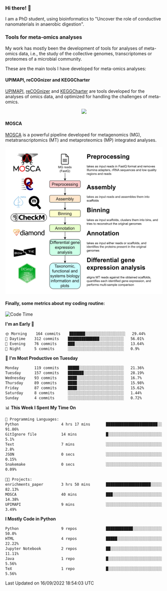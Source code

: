 ### Hi there! 👋

I am a PhD student, using bioinformatics to "Uncover the role of conductive nanomaterials in anaerobic digestion".

### Tools for meta-omics analyses

My work has mostly been the development of tools for analyses of meta-omics data, i.e., the study of the collective genomes, transcriptomes or proteomes of a microbial community.

These are the main tools I have developed for meta-omics analyses:

#### UPIMAPI, reCOGnizer and KEGGCharter

[UPIMAPI](https://github.com/iquasere/UPIMAPI), [reCOGnizer](https://github.com/iquasere/reCOGnizer) and [KEGGCharter](https://github.com/iquasere/KEGGCharter) are tools developed for the analyses of omics data, and optimized for handling the challenges of meta-omics.

<p align="center">
    <img src="assets/annotation_paper.png">
</p>

#### MOSCA

[MOSCA](https://github.com/iquasere/MOSCA) is a powerful pipeline developed for metagenomics (MG), metatranscriptomics (MT) and metaproteomics (MP) integrated analyses.

<p align="center">
    <img src="assets/mosca_workflow.png" align="center" width="700">
</p>


#### Finally, some metrics about my coding routine:

<!--START_SECTION:waka-->
![Code Time](http://img.shields.io/badge/Code%20Time-340%20hrs%2057%20mins-blue)

**I'm an Early 🐤** 

```text
🌞 Morning    164 commits    ███████░░░░░░░░░░░░░░░░░░   29.44% 
🌆 Daytime    312 commits    ██████████████░░░░░░░░░░░   56.01% 
🌃 Evening    76 commits     ███░░░░░░░░░░░░░░░░░░░░░░   13.64% 
🌙 Night      5 commits      ░░░░░░░░░░░░░░░░░░░░░░░░░   0.9%

```
📅 **I'm Most Productive on Tuesday** 

```text
Monday       119 commits    █████░░░░░░░░░░░░░░░░░░░░   21.36% 
Tuesday      157 commits    ███████░░░░░░░░░░░░░░░░░░   28.19% 
Wednesday    93 commits     ████░░░░░░░░░░░░░░░░░░░░░   16.7% 
Thursday     89 commits     ████░░░░░░░░░░░░░░░░░░░░░   15.98% 
Friday       87 commits     ████░░░░░░░░░░░░░░░░░░░░░   15.62% 
Saturday     8 commits      ░░░░░░░░░░░░░░░░░░░░░░░░░   1.44% 
Sunday       4 commits      ░░░░░░░░░░░░░░░░░░░░░░░░░   0.72%

```


📊 **This Week I Spent My Time On** 

```text
💬 Programming Languages: 
Python                   4 hrs 17 mins       ███████████████████████░░   91.86% 
GitIgnore file           14 mins             █░░░░░░░░░░░░░░░░░░░░░░░░   5.1% 
Text                     7 mins              ░░░░░░░░░░░░░░░░░░░░░░░░░   2.8% 
JSON                     0 secs              ░░░░░░░░░░░░░░░░░░░░░░░░░   0.15% 
Snakemake                0 secs              ░░░░░░░░░░░░░░░░░░░░░░░░░   0.09%

🐱‍💻 Projects: 
enrichments_paper        3 hrs 50 mins       ████████████████████░░░░░   82.13% 
MOSCA                    40 mins             ███░░░░░░░░░░░░░░░░░░░░░░   14.38% 
UPIMAPI                  9 mins              ░░░░░░░░░░░░░░░░░░░░░░░░░   3.49%

```

**I Mostly Code in Python** 

```text
Python                   9 repos             ████████████░░░░░░░░░░░░░   50.0% 
HTML                     4 repos             █████░░░░░░░░░░░░░░░░░░░░   22.22% 
Jupyter Notebook         2 repos             ██░░░░░░░░░░░░░░░░░░░░░░░   11.11% 
Java                     1 repo              █░░░░░░░░░░░░░░░░░░░░░░░░   5.56% 
TeX                      1 repo              █░░░░░░░░░░░░░░░░░░░░░░░░   5.56%

```



 Last Updated on 16/09/2022 18:54:03 UTC
<!--END_SECTION:waka-->
